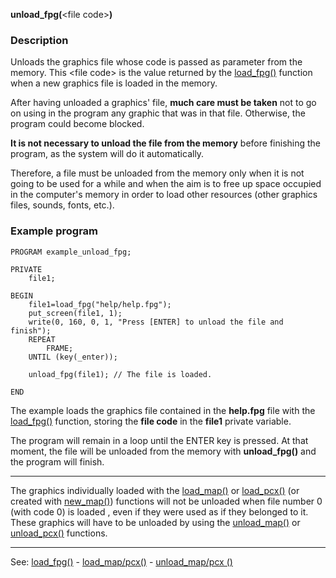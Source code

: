 **unload_fpg(**&lt;file code&gt;**)**

### Description

Unloads the graphics file whose code is passed as parameter from the memory. This &lt;file code&gt; is the value returned by the [load_fpg()](load_fpg().md) function when a new graphics file is loaded in the memory.

After having unloaded a graphics' file, **much care must be taken** not to go on using in the program any graphic that was in that file. Otherwise, the program could become blocked.

**It is not necessary to unload the file from the memory** before finishing the program, as the system will do it automatically.

Therefore, a file must be unloaded from the memory only when it is not going to be used for a while and when the aim is to free up space occupied in the computer's memory in order to load other resources (other graphics files, sounds, fonts, etc.).

### Example program
```
PROGRAM example_unload_fpg;

PRIVATE
    file1;

BEGIN
    file1=load_fpg("help/help.fpg");
    put_screen(file1, 1);
    write(0, 160, 0, 1, "Press [ENTER] to unload the file and finish");
    REPEAT
        FRAME;
    UNTIL (key(_enter));

    unload_fpg(file1); // The file is loaded.

END
```


The example loads the graphics file contained in the **help.fpg** file
with the [load_fpg()](load_fpg().md) function, storing the **file code** in the
**file1** private variable.

The program will remain in a loop until the ENTER key is pressed. At that moment, the file will be unloaded from the memory with **unload_fpg()**
and the program will finish.

---------------------------------------


The graphics individually loaded with the [load_map()](load_map()_forward_slash_load_pcx().md) or [load_pcx()](load_map()_forward_slash_load_pcx().md) (or created with [new_map()](new_map().md)) functions will not be unloaded when file number 0 (with code 0) is loaded , even if they were used as if they belonged to it. These graphics will have to be unloaded by using the [unload_map()](unload_map()_forward_slash_unload_pcx().md) or [unload_pcx()](unload_map()_forward_slash_unload_pcx().md) functions.

---------------------------------------
See: [load_fpg()](load_fpg().md) - [load_map/pcx()](load_map()_forward_slash_load_pcx().md) - [unload_map/pcx ()](unload_map()_forward_slash_unload_pcx().md)

